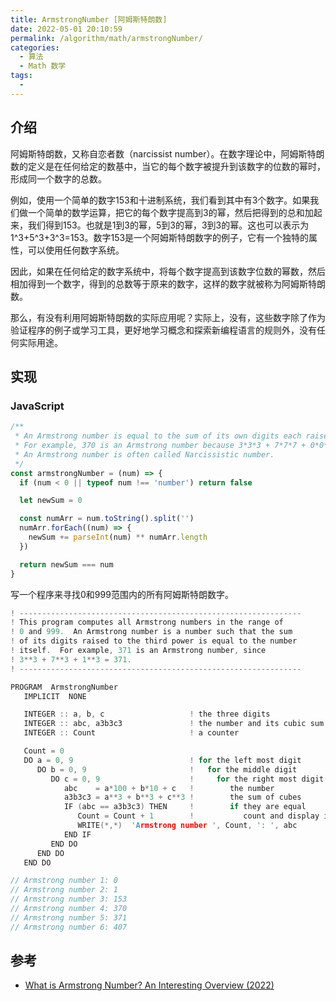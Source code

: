 ```yaml
---
title: ArmstrongNumber [阿姆斯特朗数]
date: 2022-05-01 20:10:59
permalink: /algorithm/math/armstrongNumber/
categories:
  - 算法
  - Math 数学
tags:
  - 
---
```


## 介绍

阿姆斯特朗数，又称自恋者数（narcissist number）。在数字理论中，阿姆斯特朗数的定义是在任何给定的数基中，当它的每个数字被提升到该数字的位数的幂时，形成同一个数字的总数。

例如，使用一个简单的数字153和十进制系统，我们看到其中有3个数字。如果我们做一个简单的数学运算，把它的每个数字提高到3的幂，然后把得到的总和加起来，我们得到153。也就是1到3的幂，5到3的幂，3到3的幂。这也可以表示为1^3+5^3+3^3=153。数字153是一个阿姆斯特朗数字的例子，它有一个独特的属性，可以使用任何数字系统。

因此，如果在任何给定的数字系统中，将每个数字提高到该数字位数的幂数，然后相加得到一个数字，得到的总数等于原来的数字，这样的数字就被称为阿姆斯特朗数。

那么，有没有利用阿姆斯特朗数的实际应用呢？实际上，没有，这些数字除了作为验证程序的例子或学习工具，更好地学习概念和探索新编程语言的规则外，没有任何实际用途。

## 实现

### JavaScript

```js
/**
 * An Armstrong number is equal to the sum of its own digits each raised to the power of the number of digits.
 * For example, 370 is an Armstrong number because 3*3*3 + 7*7*7 + 0*0*0 = 370.
 * An Armstrong number is often called Narcissistic number.
 */
const armstrongNumber = (num) => {
  if (num < 0 || typeof num !== 'number') return false

  let newSum = 0

  const numArr = num.toString().split('')
  numArr.forEach((num) => {
    newSum += parseInt(num) ** numArr.length
  })

  return newSum === num
}
```

写一个程序来寻找0和999范围内的所有阿姆斯特朗数字。

```c
! ---------------------------------------------------------------
! This program computes all Armstrong numbers in the range of
! 0 and 999.  An Armstrong number is a number such that the sum
! of its digits raised to the third power is equal to the number
! itself.  For example, 371 is an Armstrong number, since
! 3**3 + 7**3 + 1**3 = 371.
! ---------------------------------------------------------------

PROGRAM  ArmstrongNumber
   IMPLICIT  NONE

   INTEGER :: a, b, c                   ! the three digits
   INTEGER :: abc, a3b3c3               ! the number and its cubic sum
   INTEGER :: Count                     ! a counter

   Count = 0
   DO a = 0, 9                          ! for the left most digit
      DO b = 0, 9                       !   for the middle digit
         DO c = 0, 9                    !     for the right most digit
            abc    = a*100 + b*10 + c   !        the number
            a3b3c3 = a**3 + b**3 + c**3 !        the sum of cubes
            IF (abc == a3b3c3) THEN     !        if they are equal
               Count = Count + 1        !           count and display it
               WRITE(*,*)  'Armstrong number ', Count, ': ', abc
            END IF
         END DO
      END DO
   END DO

// Armstrong number 1: 0
// Armstrong number 2: 1
// Armstrong number 3: 153
// Armstrong number 4: 370
// Armstrong number 5: 371
// Armstrong number 6: 407
```

## 参考

- [What is Armstrong Number? An Interesting Overview (2022)](https://www.jigsawacademy.com/blogs/data-science/what-is-armstrong-number/)